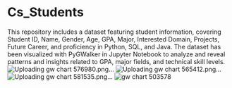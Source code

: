 # Cs_Students
This repository includes a dataset featuring student information, covering Student ID, Name, Gender, Age, GPA, Major, Interested Domain, Projects, Future Career, and proficiency in Python, SQL, and Java. The dataset has been visualized with PyGWalker in Jupyter Notebook to analyze and reveal patterns and insights related to GPA, major fields, and technical skill levels.
![Uploading gw chart 576980.png…]()
![Uploading gw chart 565412.png…]()
![Uploading gw chart 581535.png…]()
![gw chart 503578](https://github.com/user-attachments/assets/e291887a-b5ac-4a17-8787-9c2a62129441)
